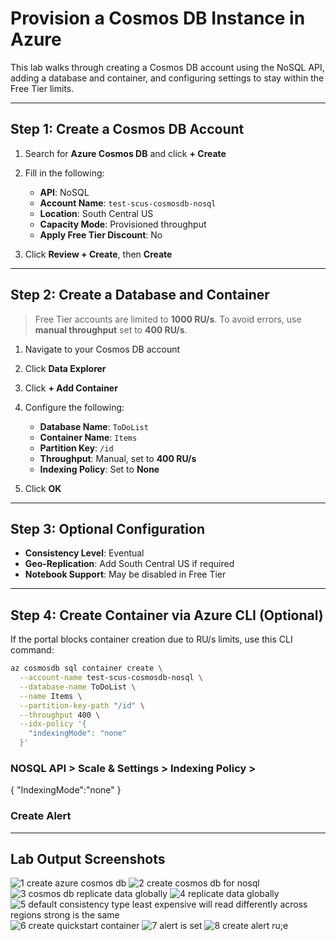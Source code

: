 # Provision a Cosmos DB Instance in Azure

This lab walks through creating a Cosmos DB account using the NoSQL API, 
adding a database and container, and configuring settings to stay within the Free Tier limits.

---

## Step 1: Create a Cosmos DB Account

1. Search for **Azure Cosmos DB** and click **+ Create**
2. Fill in the following:
   - **API**: NoSQL
   - **Account Name**: `test-scus-cosmosdb-nosql`
   - **Location**: South Central US
   - **Capacity Mode**: Provisioned throughput
   - **Apply Free Tier Discount**: No

4. Click **Review + Create**, then **Create**

---

## Step 2: Create a Database and Container

>  Free Tier accounts are limited to **1000 RU/s**. To avoid errors, use **manual throughput** set to **400 RU/s**.

1. Navigate to your Cosmos DB account
2. Click **Data Explorer**
3. Click **+ Add Container**
4. Configure the following:
   - **Database Name**: `ToDoList`
   - **Container Name**: `Items`
   - **Partition Key**: `/id`
   - **Throughput**: Manual, set to **400 RU/s**
   - **Indexing Policy**: Set to **None**

5. Click **OK**

---

## Step 3: Optional Configuration

- **Consistency Level**: Eventual
- **Geo-Replication**: Add South Central US if required
- **Notebook Support**: May be disabled in Free Tier

---

## Step 4: Create Container via Azure CLI (Optional)

If the portal blocks container creation due to RU/s limits, use this CLI command:

```bash
az cosmosdb sql container create \
  --account-name test-scus-cosmosdb-nosql \
  --database-name ToDoList \
  --name Items \
  --partition-key-path "/id" \
  --throughput 400 \
  --idx-policy '{
    "indexingMode": "none"
  }'
```

### NOSQL API > Scale & Settings > Indexing Policy > 
{
"IndexingMode":"none"
}

### Create Alert

---

## Lab Output Screenshots

![1 create azure cosmos db](https://github.com/user-attachments/assets/144d688a-d4c7-48bc-b2bf-2db04d6f8d3a)
![2 create cosmos db for nosql](https://github.com/user-attachments/assets/185cd3ea-5b00-4cb1-aaf2-6f1d6916e359)
![3 cosmos db replicate data globally](https://github.com/user-attachments/assets/ba5bdb9a-85bf-4f14-9922-35b5d1d4b9f5)
![4 replicate data globally](https://github.com/user-attachments/assets/09687da2-8d21-40b6-9146-bc987bf67bcf)
![5 default consistency type least expensive will read differently across regions strong is the same](https://github.com/user-attachments/assets/baf224da-9e3c-476e-a1b6-c2f2389382eb)
![6 create quickstart container](https://github.com/user-attachments/assets/cfbf1a29-1d97-428a-a63f-192048d7985b)
![7 alert is set](https://github.com/user-attachments/assets/eab4a4c7-293a-4317-b939-9f12f201346f)
![8 create alert ru;e](https://github.com/user-attachments/assets/ea34650d-30bb-46c5-97cd-b993ff818f31)


